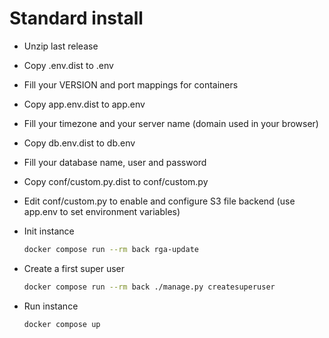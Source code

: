 # Standard install

- Unzip last release
- Copy .env.dist to .env
- Fill your VERSION and port mappings for containers
- Copy app.env.dist to app.env
- Fill your timezone and your server name (domain used in your browser)
- Copy db.env.dist to db.env
- Fill your database name, user and password
- Copy conf/custom.py.dist to conf/custom.py
- Edit conf/custom.py to enable and configure S3 file backend (use app.env to set environment variables)
- Init instance

    ```bash
    docker compose run --rm back rga-update
    ```

- Create a first super user

    ```bash
    docker compose run --rm back ./manage.py createsuperuser
    ```

- Run instance

    ```bash
    docker compose up
    ```